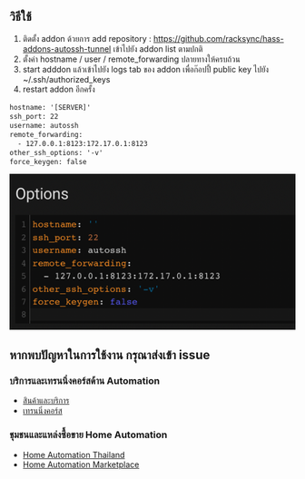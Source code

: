 ## วิธีใช้ 

1. ติดตั้ง addon ด้วยการ add repository : https://github.com/racksync/hass-addons-autossh-tunnel เข้าไปยัง addon list ตามปกติ
2. ตั้งค่า hostname / user / remote_forwarding ปลายทางให้ครบถ้วน
3. start adddon แล้วเข้าไปยัง logs tab ของ addon เพื่อก๊อปปี้ public key ไปยัง ~/.ssh/authorized_keys
4. restart addon อีกครั้ง


```
hostname: '[SERVER]'
ssh_port: 22
username: autossh
remote_forwarding:
  - 127.0.0.1:8123:172.17.0.1:8123
other_ssh_options: '-v'
force_keygen: false
```


![racksync-screenshot](https://github.com/racksync/hass-addons-autossh-tunnel/blob/master/autossh.png)


## หากพบปัญหาในการใช้งาน กรุณาส่งเข้า issue

### บริการและเทรนนิ่งคอร์สด้าน Automation 

- [สินค้าและบริการ](http://racksync.com)
- [เทรนนิ่งคอร์ส](https://facebook.com/racksync)

### ชุมชนและแหล่งซื้อขาย Home Automation

- [Home Automation Thailand](https://www.facebook.com/groups/hathailand)
- [Home Automation Marketplace](https://www.facebook.com/groups/hatmarketplace)

